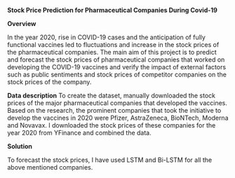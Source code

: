 **Stock Price Prediction for Pharmaceutical Companies During Covid-19**

**Overview**

In the year 2020, rise in COVID-19 cases and the anticipation of fully functional vaccines led to fluctuations and increase in the stock prices of the pharmaceutical companies. The main aim of this project is to predict and forecast the stock prices of pharmaceutical companies that worked on developing the COVID-19 vaccines and verify the impact of external factors such as public sentiments and stock prices of competitor companies on the stock prices of the company.

**Data description**
To create the dataset, manually downloaded the stock prices of the major pharmaceutical companies that developed the vaccines. Based on the research, the prominent companies that took the initiative to develop the vaccines in 2020 were Pfizer, AstraZeneca, BioNTech, Moderna and Novavax. I downloaded the stock prices of these companies for the year 2020 from YFinance and combined the data.

**Solution**

To forecast the stock prices, I have used LSTM and Bi-LSTM for all the above mentioned companies.
